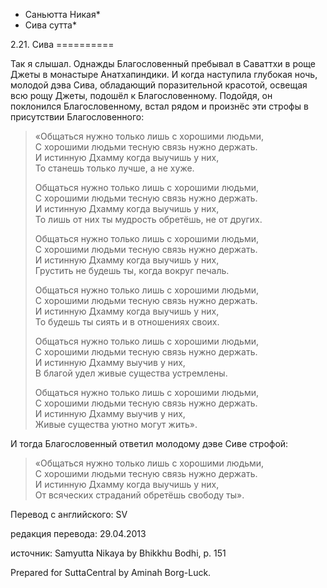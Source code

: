 * Саньютта Никая*
* Сива сутта*

2\.21\. Сива
\=\=\=\=\=\=\=\=\=\=

Так я слышал\. Однажды Благословенный пребывал в Саваттхи в роще Джеты в монастыре Анатхапиндики\. И когда наступила глубокая ночь, молодой дэва Сива, обладающий поразительной красотой, освещая всю рощу Джеты, подошёл к Благословенному\. Подойдя, он поклонился Благословенному, встал рядом и произнёс эти строфы в присутствии Благословенного:

> «Общаться нужно только лишь с хорошими людьми,  
> С хорошими людьми тесную связь нужно держать\.  
> И истинную Дхамму когда выучишь у них,  
> То станешь только лучше, а не хуже\.  
>   
> Общаться нужно только лишь с хорошими людьми,  
> С хорошими людьми тесную связь нужно держать\.  
> И истинную Дхамму когда выучишь у них,  
> То лишь от них ты мудрость обретёшь, не от других\.  
>   
> Общаться нужно только лишь с хорошими людьми,  
> С хорошими людьми тесную связь нужно держать\.  
> И истинную Дхамму когда выучишь у них,  
> Грустить не будешь ты, когда вокруг печаль\.  
>   
> Общаться нужно только лишь с хорошими людьми,  
> С хорошими людьми тесную связь нужно держать\.  
> И истинную Дхамму когда выучишь у них,  
> То будешь ты сиять и в отношениях своих\.  
>   
> Общаться нужно только лишь с хорошими людьми,  
> С хорошими людьми тесную связь нужно держать\.  
> И истинную Дхамму выучив у них,  
> В благой удел живые существа устремлены\.  
>   
> Общаться нужно только лишь с хорошими людьми,  
> С хорошими людьми тесную связь нужно держать\.  
> И истинную Дхамму выучив у них,  
> Живые существа уютно могут жить»\.

И тогда Благословенный ответил молодому дэве Сиве строфой:

> «Общаться нужно только лишь с хорошими людьми,  
> С хорошими людьми тесную связь нужно держать\.  
> И истинную Дхамму когда выучишь у них,  
> От всяческих страданий обретёшь свободу ты»\.

Перевод с английского: SV

редакция перевода: 29\.04\.2013

источник: Samyutta Nikaya by Bhikkhu Bodhi, p\. 151

Prepared for SuttaCentral by Aminah Borg\-Luck\.
